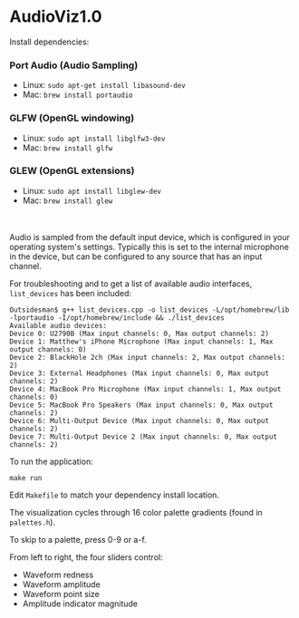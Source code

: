 # AudioViz1.0
Install dependencies:

### Port Audio (Audio Sampling)
- Linux: ```sudo apt-get install libasound-dev```
- Mac: ```brew install portaudio```


### GLFW (OpenGL windowing)
- Linux: ```sudo apt install libglfw3-dev```
- Mac: ```brew install glfw```


### GLEW (OpenGL extensions)
- Linux: ```sudo apt install libglew-dev```
- Mac: ```brew install glew```

<br/><br/>
Audio is sampled from the default input device, which is configured in your operating system's settings. Typically this is set to the internal microphone in the device, but can be configured to any source that has an input channel.

For troubleshooting and to get a list of available audio interfaces, ```list_devices``` has been included:
```
Outsidesman$ g++ list_devices.cpp -o list_devices -L/opt/homebrew/lib -lportaudio -I/opt/homebrew/include && ./list_devices 
Available audio devices:
Device 0: U2790B (Max input channels: 0, Max output channels: 2)
Device 1: Matthew's iPhone Microphone (Max input channels: 1, Max output channels: 0)
Device 2: BlackHole 2ch (Max input channels: 2, Max output channels: 2)
Device 3: External Headphones (Max input channels: 0, Max output channels: 2)
Device 4: MacBook Pro Microphone (Max input channels: 1, Max output channels: 0)
Device 5: MacBook Pro Speakers (Max input channels: 0, Max output channels: 2)
Device 6: Multi-Output Device (Max input channels: 0, Max output channels: 2)
Device 7: Multi-Output Device 2 (Max input channels: 0, Max output channels: 2)
```

To run the application:
```
make run
```
Edit ```Makefile``` to match your dependency install location.

The visualization cycles through 16 color palette gradients (found in ```palettes.h```).

To skip to a palette, press 0-9 or a-f.

From left to right, the four sliders control:
- Waveform redness
- Waveform amplitude
- Waveform point size
- Amplitude indicator magnitude
